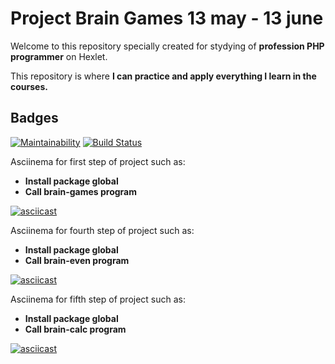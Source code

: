 # Project Brain Games 13 may - 13 june

Welcome to this repository specially created for stydying of **profession PHP programmer** on Hexlet.

This repository is where **I can practice and apply everything I learn in the courses.**

## Badges

[![Maintainability](https://api.codeclimate.com/v1/badges/a99a88d28ad37a79dbf6/maintainability)](https://codeclimate.com/github/codeclimate/codeclimate/maintainability)
[![Build Status](https://travis-ci.org/SeTov/project-lvl1-s500.svg?branch=master)](https://travis-ci.org/SeTov/project-lvl1-s500)

Asciinema for first step of project such as:

- **Install package global**
- **Call brain-games program**

[![asciicast](https://asciinema.org/a/pcFtpopIiqxSytAFpsy3jXekG.svg)](https://asciinema.org/a/pcFtpopIiqxSytAFpsy3jXekG)

Asciinema for fourth step of project such as:

- **Install package global**
- **Call brain-even program**

[![asciicast](https://asciinema.org/a/nynmo5LcIR42PAegWLSV2rssr.svg)](https://asciinema.org/a/nynmo5LcIR42PAegWLSV2rssr)

Asciinema for fifth step of project such as:

- **Install package global**
- **Call brain-calc program**

[![asciicast](https://asciinema.org/a/cEkowtlK4DKeqXnp7VrFKpu83.svg)](https://asciinema.org/a/cEkowtlK4DKeqXnp7VrFKpu83)